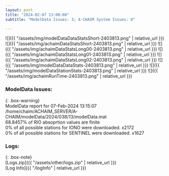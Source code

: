 ```yaml
---
layout: post
title: "2024-02-07 13:00:00"
subtitle: "ModelData Issues: 3; A-CHAIM System Issues: 0"

---
```


![]({{ "/assets/img/modelDataDataStatsShort-2403813.png" | relative_url }})
![]({{ "/assets/img/achaimDataStatsShort-2403813.png" | relative_url }})
![]({{ "/assets/img/achaimDataStatsLong00-2403813.png" | relative_url }})
![]({{ "/assets/img/achaimDataStatsLong01-2403813.png" | relative_url }})
![]({{ "/assets/img/achaimDataStatsLong02-2403813.png" | relative_url }})
![]({{ "/assets/img/modelDataDataStats-2403813.png" | relative_url }})
![]({{ "/assets/img/modelDataStationStats-2403813.png" | relative_url }})
![]({{ "/assets/img/achaimRunTime-2403813.png" | relative_url }})


### ModelData Issues:  
  
{: .box-warning}  
 ModelData report for 07-Feb-2024 13:15:07   
 /home/chaim/ACHAIM_SERVER/A-CHAIM/modelData/2024/038/13/modelData.mat   
 68.8457% of RIO absoprtion values are finite   
 0% of all possible stations for IONO were downloaded. x2172   
 0% of all possible stations for SENTINEL were downloaded. x1627   
  


### Logs:  
  
{: .box-note}  
[Logs.zip]({{ "/assets/other/logs.zip" | relative_url }})  
[Log Info]({{ "/logInfo" | relative_url }})  
